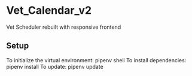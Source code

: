 # Vet_Calendar_v2
 Vet Scheduler rebuilt with responsive frontend

## Setup
To initialize the virtual environment: pipenv shell
To install dependencies: pipenv install
To update: pipenv update